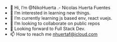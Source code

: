 - 👋 Hi, I’m @NikoHuerta .- Nicolas Huerta Fuentes
- 👀 I’m interested in learning new things.
- 🌱 I’m currently learning js based env, react vuejs.
- 💞️ I’m looking to collaborate on public repos
- 👀 Looking forward to Full Stack Dev.
- 📫 How to reach me nhuertaf@icloud.com

<!---
NikoHuerta/NikoHuerta is a ✨ special ✨ repository because its `README.md` (this file) appears on your GitHub profile.
You can click the Preview link to take a look at your changes.
--->
